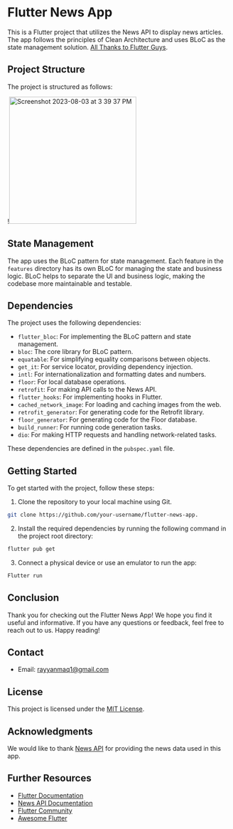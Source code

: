 # Flutter News App

This is a Flutter project that utilizes the News API to display news articles. The app follows the principles of Clean Architecture and uses BLoC as the state management solution.
[All Thanks to Flutter Guys](https://www.youtube.com/watch?v=7V_P6dovixg).

## Project Structure

The project is structured as follows:

!<img width="286" alt="Screenshot 2023-08-03 at 3 39 37 PM" src="https://github.com/Rayyanmaq1/clean_architiecture_with-bloc/assets/71687063/1f2b0923-3067-4cda-a821-5c9a1d2e55a3">


## State Management

The app uses the BLoC pattern for state management. Each feature in the `features` directory has its own BLoC for managing the state and business logic. BLoC helps to separate the UI and business logic, making the codebase more maintainable and testable.

## Dependencies

The project uses the following dependencies:

- `flutter_bloc`: For implementing the BLoC pattern and state management.
- `bloc`: The core library for BLoC pattern.
- `equatable`: For simplifying equality comparisons between objects.
- `get_it`: For service locator, providing dependency injection.
- `intl`: For internationalization and formatting dates and numbers.
- `floor`: For local database operations.
- `retrofit`: For making API calls to the News API.
- `flutter_hooks`: For implementing hooks in Flutter.
- `cached_network_image`: For loading and caching images from the web.
- `retrofit_generator`: For generating code for the Retrofit library.
- `floor_generator`: For generating code for the Floor database.
- `build_runner`: For running code generation tasks.
- `dio`: For making HTTP requests and handling network-related tasks.

These dependencies are defined in the `pubspec.yaml` file.

## Getting Started

To get started with the project, follow these steps:

1. Clone the repository to your local machine using Git.

```bash
git clone https://github.com/your-username/flutter-news-app.
```

2. Install the required dependencies by running the following command in the project root directory:

```bash
flutter pub get
```

3. Connect a physical device or use an emulator to run the app:

```bash
Flutter run
```

## Conclusion

Thank you for checking out the Flutter News App! We hope you find it useful and informative. If you have any questions or feedback, feel free to reach out to us. Happy reading!

## Contact

- Email: [rayyanmaq1@gmail.com](mailto:your-email@example.com)

## License

This project is licensed under the [MIT License](LICENSE).

## Acknowledgments

We would like to thank [News API](https://newsapi.org/) for providing the news data used in this app.

## Further Resources

- [Flutter Documentation](https://flutter.dev/docs)
- [News API Documentation](https://newsapi.org/docs)
- [Flutter Community](https://flutter.dev/community)
- [Awesome Flutter](https://github.com/Solido/awesome-flutter)
